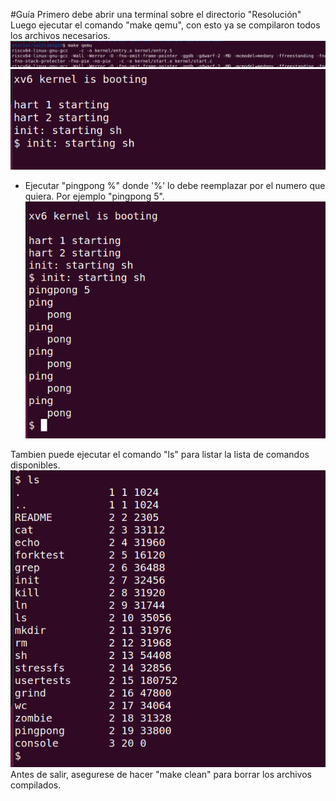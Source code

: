 #Guía
Primero debe abrir una terminal sobre el directorio "Resolución"
Luego ejecutar el comando "make qemu", con esto ya se compilaron todos los archivos necesarios.
![Pregunta_1](imagenes/1.png)
![Pregunta_1](imagenes/2.png)
* Ejecutar "pingpong %" donde '%' lo debe reemplazar por el numero que quiera. Por ejemplo "pingpong 5".
![Pregunta_1](imagenes/3.png)

Tambien puede ejecutar el comando "ls" para listar la lista de comandos disponibles.
![Pregunta_1](imagenes/4.png)
Antes de salir, asegurese de hacer "make clean" para borrar los archivos compilados.
